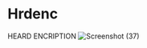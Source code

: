 # Hrdenc
HEARD  ENCRIPTION
![Screenshot (37)](https://user-images.githubusercontent.com/98658558/235291620-95a39b06-79fb-4814-a578-37e3f1d3375b.png)
